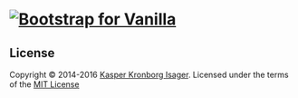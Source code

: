 # [![Bootstrap for Vanilla](screenshot.png)](https://github.com/kasperisager/vanilla-bootstrap)

## License

Copyright &copy; 2014-2016 [Kasper Kronborg Isager](https://github.com/kasperisager). Licensed under the terms of the [MIT License](LICENSE.md)
